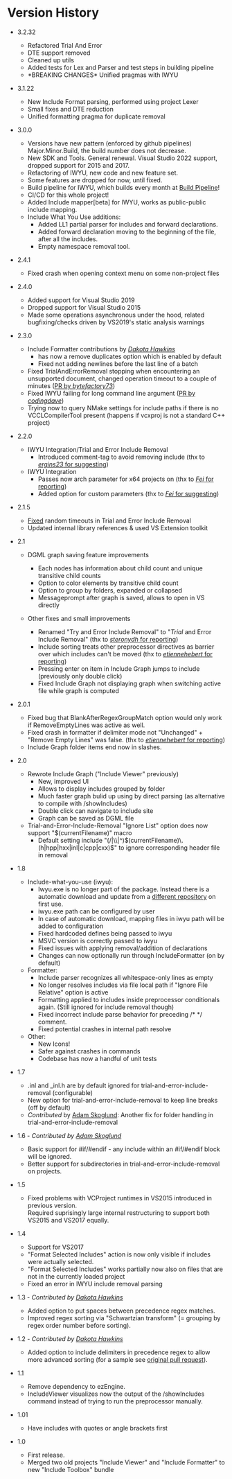 # Version History
* 3.2.32 
   * Refactored Trial And Error
   * DTE support removed
   * Cleaned up utils
   * Added tests for Lex and Parser and test steps in building pipeline
   * \*BREAKING CHANGES\* Unified pragmas with IWYU
* 3.1.22 
   * New Include Format parsing, performed using project Lexer
   * Small fixes and DTE reduction
   * Unified formatting pragma for duplicate removal
* 3.0.0
   * Versions have new pattern (enforced by github pipelines) Major.Minor.Build, the build number does not decrease.
   * New SDK and Tools. General renewal. Visual Studio 2022 support, dropped support for 2015 and 2017.
   * Refactoring of IWYU, new code and new feature set.
   * Some features are dropped for now, until fixed. 
   * Build pipeline for IWYU, which builds every month at [Build Pipeline](https://github.com/Agrael1/BuildIWYU)!
   * CI/CD for this whole project!
   * Added Include mapper[beta] for IWYU, works as public-public include mapping.
   * Include What You Use additions:
       * Added LL1 partial parser for includes and forward declarations.
       * Added forward declaration moving to the beginning of the file, after all the includes.
       * Empty namespace removal tool.   
* 2.4.1
   * Fixed crash when opening context menu on some non-project files
* 2.4.0
   * Added support for Visual Studio 2019
   * Dropped support for Visual Studio 2015
   * Made some operations asynchronous under the hood, related bugfixing/checks driven by VS2019's static analysis warnings
* 2.3.0
   * Include Formatter contributions by  _[Dakota Hawkins](https://github.com/dakotahawkins)_
        *  has now a remove duplicates option which is enabled by default
        *  Fixed not adding newlines before the last line of a batch
   * Fixed TrialAndErrorRemoval stopping when encountering an unsupported document, changed operation timeout to a couple of minutes ([PR by _bytefactory73_](https://github.com/Wumpf/IncludeToolbox/pull/58))
  * Fixed IWYU failing for long command line argument ([PR by _codingdave_](https://github.com/Wumpf/IncludeToolbox/pull/60))
  * Trying now to query NMake settings for include paths if there is no VCCLCompilerTool present (happens if vcxproj is not a standard C++ project)
*   2.2.0
    *   IWYU Integration/Trial and Error Include Removal
        *   Introduced comment-tag to avoid removing include (thx to [_ergins23_ for suggesting](https://github.com/Wumpf/IncludeToolbox/issues/38))
    *   IWYU Integration
        *   Passes now arch parameter for x64 projects on (thx to [_Fei_ for reporting](https://github.com/Wumpf/IncludeToolbox/issues/43))
        *   Added option for custom parameters (thx to [_Fei_ for suggesting](https://github.com/Wumpf/IncludeToolbox/issues/44))
*   2.1.5
    *   [Fixed](https://github.com/Wumpf/IncludeToolbox/issues/41) random timeouts in Trial and Error Include Removal
    *   Updated internal library references & used VS Extension toolkit
*   2.1
    *   DGML graph saving feature improvements  

        *   Each nodes has information about child count and unique transitive child counts
        *   Option to color elements by transitive child count
        *   Option to group by folders, expanded or collapsed
        *   Messageprompt after graph is saved, allows to open in VS directly
    *   Other fixes and small improvements  

        *   Renamed "Try and Error Include Removal" to "_Trial_ and Error Include Removal" (thx to [_steronydh_ for reporting](https://github.com/Wumpf/IncludeToolbox/issues/35))
        *   Include sorting treats other preprocessor directives as barrier over which includes can't be moved (thx to [_etiennehebert_ for reporting](https://github.com/Wumpf/IncludeToolbox/issues/34))
        *   Pressing enter on item in Include Graph jumps to include (previously only double click)
        *   Fixed Include Graph not displaying graph when switching active file while graph is computed
*   2.0.1
    *   Fixed bug that BlankAfterRegexGroupMatch option would only work if RemoveEmptyLines was active as well.
    *   Fixed crash in formatter if delimiter mode not "Unchanged" + "Remove Empty Lines" was false. (thx to [_etiennehebert_ for reporting](https://github.com/Wumpf/IncludeToolbox/issues/33))
    *   Include Graph folder items end now in slashes.
*   2.0
    *   Rewrote Include Graph ("Include Viewer" previously)
        *   New, improved UI
        *   Allows to display includes grouped by folder
        *   Much faster graph bulid up using by direct parsing (as alternative to compile with /showIncludes)
        *   Double click can navigate to include site
        *   Graph can be saved as DGML file
    *   Trial-and-Error-Include-Removal "Ignore List" option does now support "$(currentFilename)" macro
        *   Default setting include "(\/|\\\\|^)$(currentFilename)\.(h|hpp|hxx|inl|c|cpp|cxx)$" to ignore corresponding header file in removal
*   1.8
    *   Include-what-you-use (iwyu):
        *   Iwyu.exe is no longer part of the package. Instead there is a automatic download and update from a [different repository](https://github.com/Wumpf/iwyu_for_vs_includetoolbox) on first use.
        *   iwyu.exe path can be configured by user
        *   In case of automatic download, mapping files in iwyu path will be added to configuration
        *   Fixed hardcoded defines being passed to iwyu
        *   MSVC version is correctly passed to iwyu
        *   Fixed issues with applying removal/addition of declarations
        *   Changes can now optionally run through IncludeFormatter (on by default)
    *   Formatter:
        *   Include parser recognizes all whitespace-only lines as empty
        *   No longer resolves includes via file local path if "Ignore File Relative" option is active
        *   Formatting applied to includes inside preprocessor conditionals again. (Still ignored for include removal though)
        *   Fixed incorrect include parse behavior for preceding /* */ comment.
        *   Fixed potential crashes in internal path resolve
    *   Other:
        *   New Icons!
        *   Safer against crashes in commands
        *   Codebase has now a handful of unit tests
*   1.7
    *   .inl and _inl.h are by default ignored for trial-and-error-include-removal (configurable)
    *   New option for trial-and-error-include-removal to keep line breaks (off by default)
    *   _Contributed_ by [Adam Skoglund](https://github.com/gulgi): Another fix for folder handling in trial-and-error-include-removal
*   1.6 _- _Contributed_ by [Adam Skoglund](https://github.com/gulgi)_  

    *   Basic support for #if/#endif  - any include within an #if/#endif block will be ignored.
    *   Better support for subdirectories in trial-and-error-include-removal on projects.
*   1.5
    *   Fixed problems with VCProject runtimes in VS2015 introduced in previous version.  
        Required suprisingly large internal restructuring to support both VS2015 and VS2017 equally.
*   1.4
    *   Support for VS2017
    *   "Format Selected Includes" action is now only visible if includes were actually selected.
    *   "Format Selected Includes" works partially now also on files that are not in the currently loaded project
    *   Fixed an error in IWYU include removal parsing
*   1.3 - __Contributed_ by [Dakota Hawkins](https://github.com/dakotahawkins)_  

    *   Added option to put spaces between precedence regex matches.
    *   Improved regex sorting via "Schwartzian transform" (= grouping by regex order number before sorting).
*   1.2 _- Contributed by [Dakota Hawkins](https://github.com/dakotahawkins)_
    *   Added option to include delimiters in precedence regex to allow more advanced sorting (for a sample see [original pull request](https://github.com/Wumpf/IncludeToolbox/pull/4)).
*   1.1
    *   Remove dependency to ezEngine.
    *   IncludeViewer visualizes now the output of the /showIncludes command instead of trying to run the preprocessor manually.
*   1.01
    *   Have includes with quotes or angle brackets first
*   1.0
    *   First release.
    *   Merged two old projects "Include Viewer" and "Include Formatter" to new "Include Toolbox" bundle
